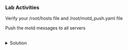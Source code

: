 ### Lab Activities
Verify your /root/hosts file and /root/motd_push.yaml file

Push the motd messages to all servers

<br>
<details>
<summary>Solution</summary>

```plain
cat /root/hosts
```{{exec}}

Note: There are variables now assigned to each of the servers (env)

```plain
cat /root/motd_push.yaml
```{{exec}}

Run the Playbook push the MOTD
```plain
ansible-playbook -i /root/hosts motd_push.yaml
```{{exec}}

Run an adhoc command to check all the MOTD on all servers
```plain
ansible servers -i /root/hosts -m shell -a 'cat /etc/motd'
```{{exec}}

Manually check by logging into node01
```plain
ssh node01 'uptime'
```{{exec}}

</details>